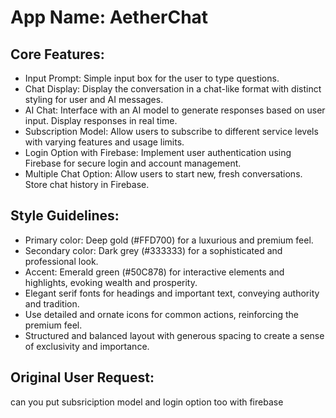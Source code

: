 # **App Name**: AetherChat

## Core Features:

- Input Prompt: Simple input box for the user to type questions.
- Chat Display: Display the conversation in a chat-like format with distinct styling for user and AI messages.
- AI Chat: Interface with an AI model to generate responses based on user input. Display responses in real time.
- Subscription Model: Allow users to subscribe to different service levels with varying features and usage limits.
- Login Option with Firebase: Implement user authentication using Firebase for secure login and account management.
- Multiple Chat Option: Allow users to start new, fresh conversations. Store chat history in Firebase.

## Style Guidelines:

- Primary color: Deep gold (#FFD700) for a luxurious and premium feel.
- Secondary color: Dark grey (#333333) for a sophisticated and professional look.
- Accent: Emerald green (#50C878) for interactive elements and highlights, evoking wealth and prosperity.
- Elegant serif fonts for headings and important text, conveying authority and tradition.
- Use detailed and ornate icons for common actions, reinforcing the premium feel.
- Structured and balanced layout with generous spacing to create a sense of exclusivity and importance.

## Original User Request:
can you put subsriciption model and login option too with firebase
  